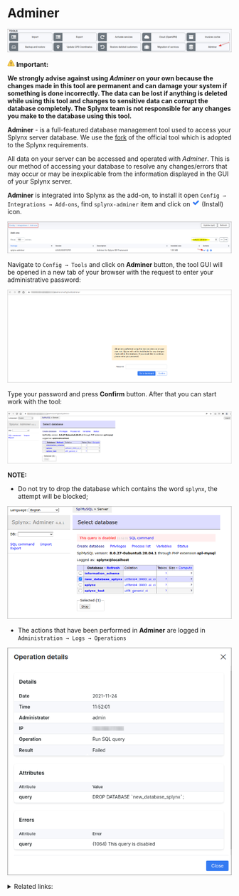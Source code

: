 Adminer
============

![icon](icon.png)

<icon class="image-icon">![Warning](warning.png)</icon> **Important:**

**We strongly advise against using *Adminer* on your own because the changes made in this tool are permanent and can damage your system if something is done incorrectly. The data can be lost if anything is deleted while using this tool and changes to sensitive data can corrupt the database completely. The Splynx team is not responsible for any changes you make to the database using this tool.**

**Adminer** - is a full-featured database management tool used to access your Splynx server database. We use the [fork](https://github.com/splynx/adminer) of the official tool which is adopted to the Splynx requirements.

All data on your server can be accessed and operated with *Adminer*. This is our method of accessing your database to resolve any changes/errors that may occur or may be inexplicable from the information displayed in the GUI of your Splynx server.

**Adminer** is integrated into Splynx as the add-on, to install it open `Config → Integrations → Add-ons`, find `splynx-adminer` item and click on <icon class="image-icon">![](install.png)</icon> (Install) icon.

![](adminer0.png)

Navigate to `Config → Tools` and click on **Adminer** button, the tool GUI will be opened in a new tab of your browser with the request to enter your administrative password:

![](adminer1.png)

Type your password and press **Confirm** button. After that you can start work with the tool:

![Adminer](adminer.png)

**NOTE:**

- Do not try to drop the database which contains the word `splynx`, the attempt will be blocked;

![Adminer](adminer2.png)

- The actions that have been performed in **Adminer** are logged in `Administration → Logs → Operations`

![Adminer](adminer3.png)



<details>
<summary>Related links:</summary>
<div markdown="1">

- The main features of *Adminer* tool are listed [here](https://www.adminer.org/en/#features) (not all features can be supported in Splynx);
- [Why is Adminer better than phpMyAdmin?](https://www.adminer.org/en/phpmyadmin/);
- The online demo of the official *Adminer* tool is available [here](https://demo.adminer.org/adminer.php?username=).

</div>
</details>
